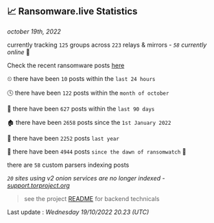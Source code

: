 
## 📈 Ransomware.live Statistics
_october 19th, 2022_

currently tracking `125` groups across `223` relays & mirrors - _`58` currently online_ 📡

Check the recent ransomware posts [here](https://www.ransomware.live/#/recentposts)


⏲ there have been `10` posts within the `last 24 hours`

🕓 there have been `122` posts within the `month of october`

📅 there have been `627` posts within the `last 90 days`

🏚 there have been `2658` posts since the `1st January 2022`

🚀 there have been `2252` posts `last year`

🦕 there have been `4944` posts `since the dawn of ransomwatch` 🐣

there are `58` custom parsers indexing posts

_`20` sites using v2 onion services are no longer indexed - [support.torproject.org](https://support.torproject.org/onionservices/v2-deprecation/)_

> see the project [README](https://github.com/jmousqueton/ransomwatch#readme) for backend technicals



Last update : _Wednesday 19/10/2022 20.23 (UTC)_

